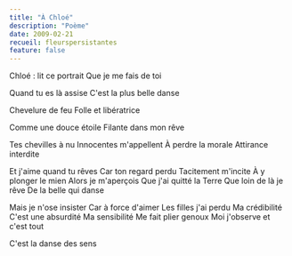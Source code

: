 ```yaml
---
title: "À Chloé"
description: "Poème"
date: 2009-02-21
recueil: fleurspersistantes
feature: false
---
```


Chloé : lit ce portrait
Que je me fais de toi

Quand tu es là assise
C'est la plus belle danse

Chevelure de feu
Folle et libératrice

Comme une douce étoile
Filante dans mon rêve

Tes chevilles à nu
Innocentes m'appellent
À perdre la morale
Attirance interdite

Et j'aime quand tu rêves
Car ton regard perdu
Tacitement m'incite
À y plonger le mien
Alors je m'aperçois
Que j'ai quitté la Terre
Que loin de là je rêve
De la belle qui danse

Mais je n'ose insister
Car à force d'aimer
Les filles j'ai perdu
Ma crédibilité
C'est une absurdité
Ma sensibilité
Me fait plier genoux
Moi j'observe et c'est tout

C'est la danse des sens
